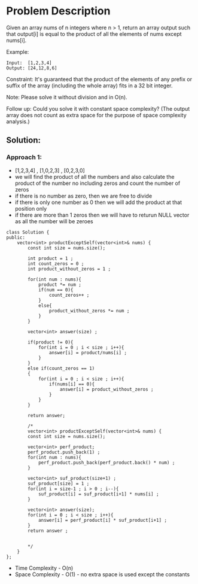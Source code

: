 # Problem Description
Given an array nums of n integers where n > 1,  return an array output such that output[i] is equal to the product of all the elements of nums except nums[i].

Example:
```
Input:  [1,2,3,4]
Output: [24,12,8,6]
```
Constraint: It's guaranteed that the product of the elements of any prefix or suffix of the array (including the whole array) fits in a 32 bit integer.

Note: Please solve it without division and in O(n).

Follow up:
Could you solve it with constant space complexity? (The output array does not count as extra space for the purpose of space complexity analysis.)

## Solution:

### Approach 1:
- [1,2,3,4] , [1,0,2,3] , [0,2,3,0]
- we will find the product of all the numbers and also calculate the product of the number no including zeros and count the number of zeros
- if there is no number as zero, then we are free to divide
- if there is only one number as 0 then we will add the product at that position only
- if there are more than 1 zeros then we will have to returun NULL vector as all the number will be zeroes

```
class Solution {
public:
    vector<int> productExceptSelf(vector<int>& nums) {
        const int size = nums.size();
        
        int product = 1 ;
        int count_zeros = 0 ;
        int product_without_zeros = 1 ;
        
        for(int num : nums){
            product *= num ;
            if(num == 0){
                count_zeros++ ;
            }
            else{
                product_without_zeros *= num ;
            }
        }
        
        vector<int> answer(size) ;
        
        if(product != 0){
            for(int i = 0 ; i < size ; i++){
                answer[i] = product/nums[i] ;
            }
        }
        else if(count_zeros == 1)
        {
            for(int i = 0 ; i < size ; i++){
                if(nums[i] == 0){
                    answer[i] = product_without_zeros ;
                }
            }
        }
        
        return answer;
        
        /*
        vector<int> productExceptSelf(vector<int>& nums) {
        const int size = nums.size();
               
        vector<int> perf_product;
        perf_product.push_back(1) ;
        for(int num : nums){
            perf_product.push_back(perf_product.back() * num) ;
        }
        
        vector<int> suf_product(size+1) ;
        suf_product[size] = 1 ;
        for(int i = size-1 ; i > 0 ; i--){
            suf_product[i] = suf_product[i+1] * nums[i] ; 
        }
        
        vector<int> answer(size);
        for(int i = 0 ; i < size ; i++){
            answer[i] = perf_product[i] * suf_product[i+1] ; 
        }
        return answer ;
        
        
        */
    }
};
```
- Time Complexity - O(n)
- Space Complexity - O(1) - no extra space is used except the constants
